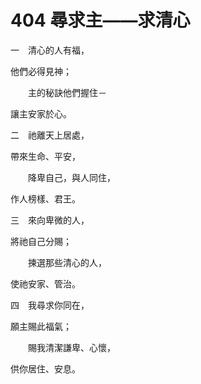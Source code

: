 # 404 尋求主——求清心

一　清心的人有福，

他們必得見神；

　　主的秘訣他們握住－

讓主安家於心。

二　祂離天上居處，

帶來生命、平安，

　　降卑自己，與人同住，

作人榜樣、君王。

三　來向卑微的人，

將祂自己分賜；

　　揀選那些清心的人，

使祂安家、管治。

四　我尋求你同在，

願主賜此福氣；

　　賜我清潔謙卑、心懷，

供你居住、安息。

